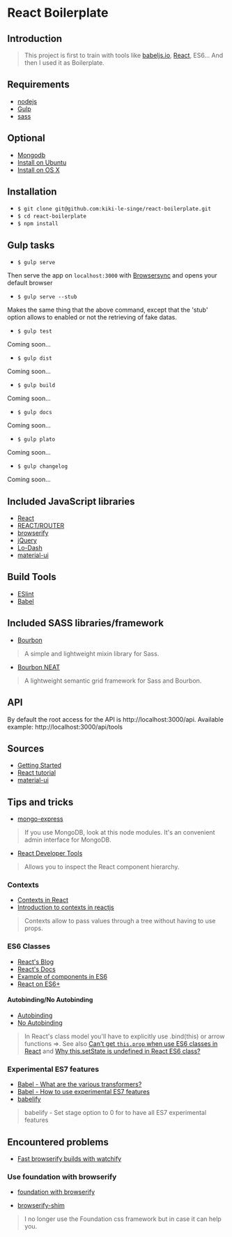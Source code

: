 # React Boilerplate

## Introduction

> This project is first to train with tools like [babeljs.io](https://babeljs.io/), [React](https://facebook.github.io/react/index.html), ES6... And then I used it as Boilerplate.

## Requirements

 * [nodejs](http://nodejs.org/)
 * [Gulp](http://gulpjs.com/)
 * [sass](http://sass-lang.com/)

## Optional

 * [Mongodb](http://www.mongodb.org/)
  * [Install on Ubuntu](http://docs.mongodb.org/manual/tutorial/install-mongodb-on-ubuntu/)
  * [Install on OS X](http://docs.mongodb.org/manual/tutorial/install-mongodb-on-os-x/)

## Installation

* `$ git clone git@github.com:kiki-le-singe/react-boilerplate.git`
* `$ cd react-boilerplate`
* `$ npm install`

## Gulp tasks

* `$ gulp serve`

Then serve the app on `localhost:3000` with [Browsersync](http://www.browsersync.io/) and opens your default browser

* `$ gulp serve --stub`

Makes the same thing that the above command, except that the 'stub' option allows to enabled or not the retrieving of fake datas.

* `$ gulp test`

Coming soon...

* `$ gulp dist`

Coming soon...

* `$ gulp build`

Coming soon...

* `$ gulp docs`

Coming soon...

* `$ gulp plato`

Coming soon...

* `$ gulp changelog`

Coming soon...

## Included JavaScript libraries

 * [React](https://facebook.github.io/react/)
 * [REACT/ROUTER](http://rackt.github.io/react-router/)
 * [browserify](http://browserify.org/)
 * [jQuery](http://jquery.com/)
 * [Lo-Dash](http://lodash.com/)
 * [material-ui](https://github.com/callemall/material-ui)

## Build Tools

 * [ESlint](http://eslint.org/)
 * [Babel](https://babeljs.io/)

## Included SASS libraries/framework

 * [Bourbon](http://bourbon.io/)

 > A simple and lightweight mixin library for Sass.

 * [Bourbon NEAT](http://neat.bourbon.io/)

 > A lightweight semantic grid framework for Sass and Bourbon.

## API

By default the root access for the API is http://localhost:3000/api. Available example: http://localhost:3000/api/tools

## Sources

 * [Getting Started](https://facebook.github.io/react/docs/getting-started.html)
 * [React tutorial](https://facebook.github.io/react/docs/tutorial.html)
 * [material-ui](https://github.com/callemall/material-ui)

## Tips and tricks

 * [mongo-express](https://www.npmjs.org/package/mongo-express)

 > If you use MongoDB, look at this node modules. It's an convenient admin interface for MongoDB.

 * [React Developer Tools](https://chrome.google.com/webstore/detail/react-developer-tools/fmkadmapgofadopljbjfkapdkoienihi)

 > Allows you to inspect the React component hierarchy.

### Contexts

 * [Contexts in React](https://facebook.github.io/react/blog/2014/03/28/the-road-to-1.0.html#context)
 * [Introduction to contexts in reactjs](https://www.tildedave.com/2014/11/15/introduction-to-contexts-in-react-js.html)

 > Contexts allow to pass values through a tree without having to use props.

### ES6 Classes

 * [React's Blog](https://facebook.github.io/react/blog/2015/01/27/react-v0.13.0-beta-1.html#es6-classes)
 * [React's Docs](https://facebook.github.io/react/docs/reusable-components.html#es6-classes)
 * [Example of components in ES6](https://github.com/soundblogs/react-soundplayer/tree/master/src/components)
 * [React on ES6+](http://babeljs.io/blog/2015/06/07/react-on-es6-plus/)

#### Autobinding/No Autobinding

* [Autobinding](https://facebook.github.io/react/blog/2015/01/27/react-v0.13.0-beta-1.html#autobinding)
* [No Autobinding](https://facebook.github.io/react/docs/reusable-components.html#no-autobinding)

> In React's class model you'll have to explicitly use .bind(this) or arrow functions =>.
> See also [Can't get `this.prop` when use ES6 classes in React](https://github.com/facebook/react/issues/4425) and [Why this.setState is undefined in React ES6 class?](https://github.com/goatslacker/alt/issues/283)

### Experimental ES7 features

 * [Babel - What are the various transformers?](http://babeljs.io/docs/advanced/transformers/)
 * [Babel - How to use experimental ES7 features](https://babeljs.io/docs/usage/experimental/)
 * [babelify](https://www.npmjs.com/package/babelify)

 > babelify - Set stage option to 0 for to have all ES7 experimental features

## Encountered problems

 * [Fast browserify builds with watchify](https://github.com/gulpjs/gulp/blob/master/docs/recipes/fast-browserify-builds-with-watchify.md)

### Use foundation with browserify

* [foundation with browserify](http://foundation.zurb.com/forum/posts/24951-foundation-with-browserify)

* [browserify-shim](https://github.com/thlorenz/browserify-shim)

 > I no longer use the Foundation css framework but in case it can help you.
